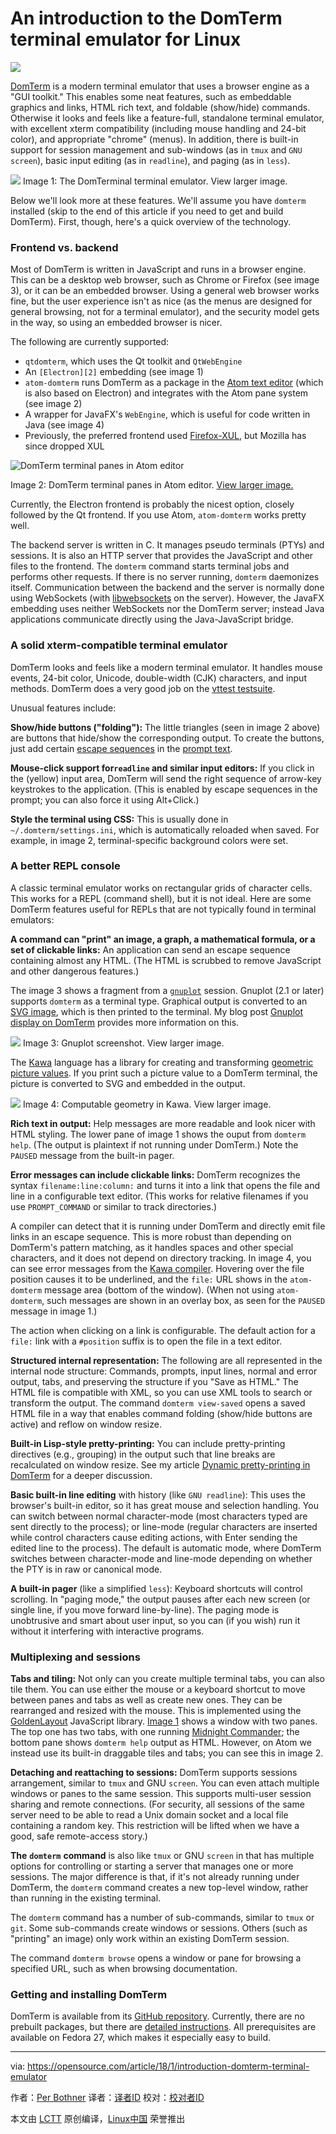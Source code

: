 An introduction to the DomTerm terminal emulator for Linux
======
![](https://opensource.com/sites/default/files/styles/image-full-size/public/lead-images/osdc_terminals.png?itok=CfBqYBah)

[DomTerm][1] is a modern terminal emulator that uses a browser engine as a "GUI toolkit." This enables some neat features, such as embeddable graphics and links, HTML rich text, and foldable (show/hide) commands. Otherwise it looks and feels like a feature-full, standalone terminal emulator, with excellent xterm compatibility (including mouse handling and 24-bit color), and appropriate "chrome" (menus). In addition, there is built-in support for session management and sub-windows (as in `tmux` and `GNU screen`), basic input editing (as in `readline`), and paging (as in `less`).

![](https://opensource.com/sites/default/files/u128651/domterm1.png)
Image 1: The DomTerminal terminal emulator. View larger image.

Below we'll look more at these features. We'll assume you have `domterm` installed (skip to the end of this article if you need to get and build DomTerm). First, though, here's a quick overview of the technology.

### Frontend vs. backend

Most of DomTerm is written in JavaScript and runs in a browser engine. This can be a desktop web browser, such as Chrome or Firefox (see image 3), or it can be an embedded browser. Using a general web browser works fine, but the user experience isn't as nice (as the menus are designed for general browsing, not for a terminal emulator), and the security model gets in the way, so using an embedded browser is nicer.

The following are currently supported:

  * `qtdomterm`, which uses the Qt toolkit and `QtWebEngine`
  * An `[Electron][2]` embedding (see image 1)
  * `atom-domterm` runs DomTerm as a package in the [Atom text editor][3] (which is also based on Electron) and integrates with the Atom pane system (see image 2)
  * A wrapper for JavaFX's `WebEngine`, which is useful for code written in Java (see image 4)
  * Previously, the preferred frontend used [Firefox-XUL][4], but Mozilla has since dropped XUL



![DomTerm terminal panes in Atom editor][6]

Image 2: DomTerm terminal panes in Atom editor. [View larger image.][7]

Currently, the Electron frontend is probably the nicest option, closely followed by the Qt frontend. If you use Atom, `atom-domterm` works pretty well.

The backend server is written in C. It manages pseudo terminals (PTYs) and sessions. It is also an HTTP server that provides the JavaScript and other files to the frontend. The `domterm` command starts terminal jobs and performs other requests. If there is no server running, `domterm` daemonizes itself. Communication between the backend and the server is normally done using WebSockets (with [libwebsockets][8] on the server). However, the JavaFX embedding uses neither WebSockets nor the DomTerm server; instead Java applications communicate directly using the Java-JavaScript bridge.

### A solid xterm-compatible terminal emulator

DomTerm looks and feels like a modern terminal emulator. It handles mouse events, 24-bit color, Unicode, double-width (CJK) characters, and input methods. DomTerm does a very good job on the [vttest testsuite][9].

Unusual features include:

**Show/hide buttons ("folding"):** The little triangles (seen in image 2 above) are buttons that hide/show the corresponding output. To create the buttons, just add certain [escape sequences][10] in the [prompt text][11].

**Mouse-click support for`readline` and similar input editors:** If you click in the (yellow) input area, DomTerm will send the right sequence of arrow-key keystrokes to the application. (This is enabled by escape sequences in the prompt; you can also force it using Alt+Click.)

**Style the terminal using CSS:** This is usually done in `~/.domterm/settings.ini`, which is automatically reloaded when saved. For example, in image 2, terminal-specific background colors were set.

### A better REPL console

A classic terminal emulator works on rectangular grids of character cells. This works for a REPL (command shell), but it is not ideal. Here are some DomTerm features useful for REPLs that are not typically found in terminal emulators:

**A command can "print" an image, a graph, a mathematical formula, or a set of clickable links:** An application can send an escape sequence containing almost any HTML. (The HTML is scrubbed to remove JavaScript and other dangerous features.)

The image 3 shows a fragment from a [`gnuplot`][12] session. Gnuplot (2.1 or later) supports `domterm` as a terminal type. Graphical output is converted to an [SVG image][13], which is then printed to the terminal. My blog post [Gnuplot display on DomTerm][14] provides more information on this.

![](https://opensource.com/sites/default/files/dt-gnuplot.png)
Image 3: Gnuplot screenshot. View larger image.

The [Kawa][15] language has a library for creating and transforming [geometric picture values][16]. If you print such a picture value to a DomTerm terminal, the picture is converted to SVG and embedded in the output.

![](https://opensource.com/sites/default/files/dt-kawa1.png)
Image 4: Computable geometry in Kawa. View larger image.

**Rich text in output:** Help messages are more readable and look nicer with HTML styling. The lower pane of image 1 shows the ouput from `domterm help`. (The output is plaintext if not running under DomTerm.) Note the `PAUSED` message from the built-in pager.

**Error messages can include clickable links:** DomTerm recognizes the syntax `filename:line:column:` and turns it into a link that opens the file and line in a configurable text editor. (This works for relative filenames if you use `PROMPT_COMMAND` or similar to track directories.)

A compiler can detect that it is running under DomTerm and directly emit file links in an escape sequence. This is more robust than depending on DomTerm's pattern matching, as it handles spaces and other special characters, and it does not depend on directory tracking. In image 4, you can see error messages from the [Kawa compiler][15]. Hovering over the file position causes it to be underlined, and the `file:` URL shows in the `atom-domterm` message area (bottom of the window). (When not using `atom-domterm`, such messages are shown in an overlay box, as seen for the `PAUSED` message in image 1.)

The action when clicking on a link is configurable. The default action for a `file:` link with a `#position` suffix is to open the file in a text editor.

**Structured internal representation:** The following are all represented in the internal node structure: Commands, prompts, input lines, normal and error output, tabs, and preserving the structure if you "Save as HTML." The HTML file is compatible with XML, so you can use XML tools to search or transform the output. The command `domterm view-saved` opens a saved HTML file in a way that enables command folding (show/hide buttons are active) and reflow on window resize.

**Built-in Lisp-style pretty-printing:** You can include pretty-printing directives (e.g., grouping) in the output such that line breaks are recalculated on window resize. See my article [Dynamic pretty-printing in DomTerm][17] for a deeper discussion.

**Basic built-in line editing** with history (like `GNU readline`): This uses the browser's built-in editor, so it has great mouse and selection handling. You can switch between normal character-mode (most characters typed are sent directly to the process); or line-mode (regular characters are inserted while control characters cause editing actions, with Enter sending the edited line to the process). The default is automatic mode, where DomTerm switches between character-mode and line-mode depending on whether the PTY is in raw or canonical mode.

**A built-in pager** (like a simplified `less`): Keyboard shortcuts will control scrolling. In "paging mode," the output pauses after each new screen (or single line, if you move forward line-by-line). The paging mode is unobtrusive and smart about user input, so you can (if you wish) run it without it interfering with interactive programs.

### Multiplexing and sessions

**Tabs and tiling:** Not only can you create multiple terminal tabs, you can also tile them. You can use either the mouse or a keyboard shortcut to move between panes and tabs as well as create new ones. They can be rearranged and resized with the mouse. This is implemented using the [GoldenLayout][18] JavaScript library. [Image 1][19] shows a window with two panes. The top one has two tabs, with one running [Midnight Commander][20]; the bottom pane shows `domterm help` output as HTML. However, on Atom we instead use its built-in draggable tiles and tabs; you can see this in image 2.

**Detaching and reattaching to sessions:** DomTerm supports sessions arrangement, similar to `tmux` and GNU `screen`. You can even attach multiple windows or panes to the same session. This supports multi-user session sharing and remote connections. (For security, all sessions of the same server need to be able to read a Unix domain socket and a local file containing a random key. This restriction will be lifted when we have a good, safe remote-access story.)

**The** **`domterm`** **command** is also like `tmux` or GNU `screen` in that has multiple options for controlling or starting a server that manages one or more sessions. The major difference is that, if it's not already running under DomTerm, the `domterm` command creates a new top-level window, rather than running in the existing terminal.

The `domterm` command has a number of sub-commands, similar to `tmux` or `git`. Some sub-commands create windows or sessions. Others (such as "printing" an image) only work within an existing DomTerm session.

The command `domterm browse` opens a window or pane for browsing a specified URL, such as when browsing documentation.

### Getting and installing DomTerm

DomTerm is available from its [GitHub repository][21]. Currently, there are no prebuilt packages, but there are [detailed instructions][22]. All prerequisites are available on Fedora 27, which makes it especially easy to build.

--------------------------------------------------------------------------------

via: https://opensource.com/article/18/1/introduction-domterm-terminal-emulator

作者：[Per Bothner][a]
译者：[译者ID](https://github.com/译者ID)
校对：[校对者ID](https://github.com/校对者ID)

本文由 [LCTT](https://github.com/LCTT/TranslateProject) 原创编译，[Linux中国](https://linux.cn/) 荣誉推出

[a]:https://opensource.com/users/perbothner
[1]:http://domterm.org/
[2]:https://electronjs.org/
[3]:https://atom.io/
[4]:https://en.wikipedia.org/wiki/XUL
[5]:/file/385346
[6]:https://opensource.com/sites/default/files/images/dt-atom1.png (DomTerm terminal panes in Atom editor)
[7]:https://opensource.com/sites/default/files/images/dt-atom1.png
[8]:https://libwebsockets.org/
[9]:http://invisible-island.net/vttest/
[10]:http://domterm.org/Wire-byte-protocol.html
[11]:http://domterm.org/Shell-prompts.html
[12]:http://www.gnuplot.info/
[13]:https://developer.mozilla.org/en-US/docs/Web/SVG
[14]:http://per.bothner.com/blog/2016/gnuplot-in-domterm/
[15]:https://www.gnu.org/software/kawa/
[16]:https://www.gnu.org/software/kawa/Composable-pictures.html
[17]:http://per.bothner.com/blog/2017/dynamic-prettyprinting/
[18]:https://golden-layout.com/
[19]:https://opensource.com/sites/default/files/u128651/domterm1.png
[20]:https://midnight-commander.org/
[21]:https://github.com/PerBothner/DomTerm
[22]:http://domterm.org/Downloading-and-building.html
